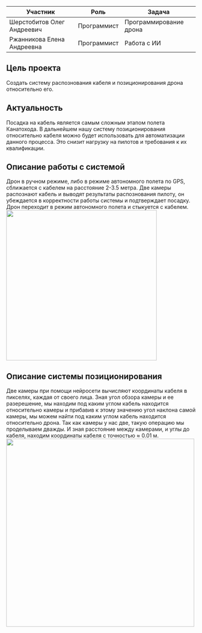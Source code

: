 | Участник | Роль | Задача |
|----------|------|--------|
| Шерстобитов Олег Андреевич | Программист | Программирование дрона |
| Ржанникова Елена Андреевна | Программист | Работа с ИИ |

## Цель проекта

Создать систему распознования кабеля и позиционирования дрона относительно его.

## Актуальность

Посадка на кабель является самым сложным этапом полета Канатохода. В дальнейшем нашу систему позиционирования относительно кабеля можно будет использовать для автоматизации данного процесса. Это снизит нагрузку на пилотов и требования к их квалификации.

## Описание работы с системой

Дрон в ручном режиме, либо в режиме автономного полета по GPS, сближается с кабелем на расстояние 2-3.5 метра. Две камеры распознают кабель и выводят результаты распознования пилоту, он убеждается в корректности работы системы и подтверждает посадку. Дрон переходит в режим автономного полета и стыкуется с кабелем.
<img src = "https://github.com/user-attachments/assets/88dbae71-9eeb-48e0-ad15-08bfe755d1a2" width="400" height="400">

## Описание системы позиционирования

Две камеры при помощи нейросети вычисляют координаты кабеля в пикселях, каждая от своего лица. Зная угол обзора камеры и ее разерешение, мы находим под каким углом кабель находится относительно камеры и прибавив к этому значению угол наклона самой камеры, мы можем найти под каким углом кабель находится относительно дрона. Так как камеры у нас две, такую операцию мы проделываем дважды. И зная расстояние между камерами, и углы до кабеля, находим координаты кабеля с точностью ≈ 0.01 м.
<img src = "https://github.com/user-attachments/assets/f85cc3e2-4386-4159-8f8e-fdcdf47c9b6e" width = "500" heught = "300">


